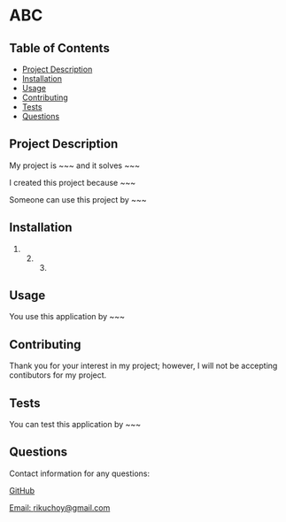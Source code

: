 # ABC

 

## Table of Contents

- [Project Description](#project-description)
- [Installation](#installation)
- [Usage](#usage)
- [Contributing](#contributing)
- [Tests](#tests)
- [Questions](#questions)

## Project Description

My project is ~~~ and it solves ~~~

I created this project because ~~~

Someone can use this project by ~~~

## Installation

1. 2. 3. 

## Usage

You use this application by ~~~

 

## Contributing

Thank you for your interest in my project; however, I will not be accepting contibutors for my project.

## Tests

You can test this application by ~~~

## Questions

Contact information for any questions:

[GitHub](https://github.com/undefined)

[Email: rikuchoy@gmail.com](mailto:rikuchoy@gmail.com)
